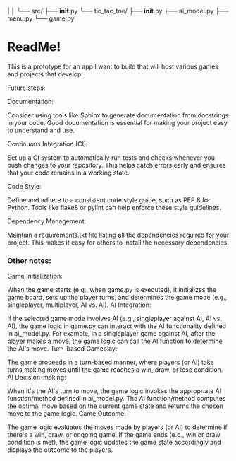 | 
│
└── src/
   ├── __init__.py
   └── tic_tac_toe/
        ├── __init__.py
        ├── ai_model.py 
        ├── menu.py 
        └── game.py 


# ReadMe!

This is a prototype for an app I want to build that will host various games and projects that develop.

Future steps:

Documentation:

Consider using tools like Sphinx to generate documentation from docstrings in your code. Good documentation is essential for making your project easy to understand and use.

Continuous Integration (CI):

Set up a CI system to automatically run tests and checks whenever you push changes to your repository. This helps catch errors early and ensures that your code remains in a working state.

Code Style:

Define and adhere to a consistent code style guide, such as PEP 8 for Python. Tools like flake8 or pylint can help enforce these style guidelines.

Dependency Management:

Maintain a requirements.txt file listing all the dependencies required for your project. This makes it easy for others to install the necessary dependencies.


### Other notes:

Game Initialization:

When the game starts (e.g., when game.py is executed), it initializes the game board, sets up the player turns, and determines the game mode (e.g., singleplayer, multiplayer, AI vs. AI).
AI Integration:

If the selected game mode involves AI (e.g., singleplayer against AI, AI vs. AI), the game logic in game.py can interact with the AI functionality defined in ai_model.py.
For example, in a singleplayer game against AI, after the player makes a move, the game logic can call the AI function to determine the AI's move.
Turn-based Gameplay:

The game proceeds in a turn-based manner, where players (or AI) take turns making moves until the game reaches a win, draw, or lose condition.
AI Decision-making:

When it's the AI's turn to move, the game logic invokes the appropriate AI function/method defined in ai_model.py.
The AI function/method computes the optimal move based on the current game state and returns the chosen move to the game logic.
Game Outcome:

The game logic evaluates the moves made by players (or AI) to determine if there's a win, draw, or ongoing game.
If the game ends (e.g., win or draw condition is met), the game logic updates the game state accordingly and displays the outcome to the players.